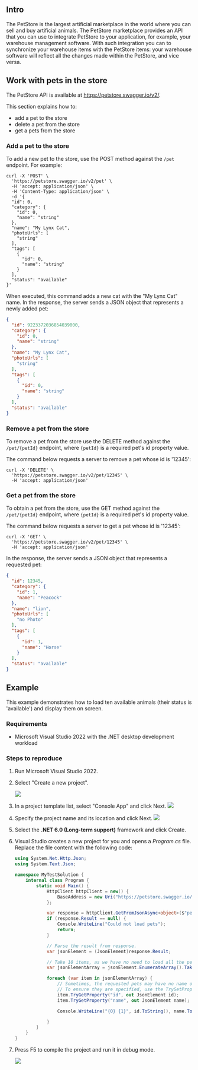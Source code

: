 ## Intro

The PetStore is the largest artificial marketplace in the world where you can sell and buy artificial animals. The PetStore marketplace provides an API that you can use to integrate PetStore to your application, for example, your warehouse management software. With such integration you can to synchronize your warehouse items with the PetStore items: your warehouse software will reflect all the changes made within the PetStore, and vice versa.


## Work with pets in the store

The PetStore API is available at https://petstore.swagger.io/v2/.

This section explains how to:

- add a pet to the store
- delete a pet from the store
- get a pets from the store

### Add a pet to the store

To add a new pet to the store, use the POST method against the `/pet` endpoint. For example:

```console
curl -X 'POST' \
  'https://petstore.swagger.io/v2/pet' \
  -H 'accept: application/json' \
  -H 'Content-Type: application/json' \
  -d '{
  "id": 0,
  "category": {
    "id": 0,
    "name": "string"
  },
  "name": "My Lynx Cat",
  "photoUrls": [
    "string"
  ],
  "tags": [
    {
      "id": 0,
      "name": "string"
    }
  ],
  "status": "available"
}'
```

When executed, this command adds a new cat with the "My Lynx Cat" name. In the response, the server sends a JSON object that represents a newly added pet:

```json
{
  "id": 9223372036854039000,
  "category": {
    "id": 0,
    "name": "string"
  },
  "name": "My Lynx Cat",
  "photoUrls": [
    "string"
  ],
  "tags": [
    {
      "id": 0,
      "name": "string"
    }
  ],
  "status": "available"
}
```

### Remove a pet from the store

To remove a pet from the store use the DELETE method against the `/pet/{petId}` endpoint, where `{petId}` is a required pet's id property value. 

The command below requests a server to remove a pet whose id is '12345':

```console
curl -X 'DELETE' \
  'https://petstore.swagger.io/v2/pet/12345' \
  -H 'accept: application/json'
```

### Get a pet from the store

To obtain a pet from the store, use the GET method against the `/pet/{petId}` endpoint, where `{petId}` is a required pet's id property value. 

The command below requests a server to get a pet whose id is '12345':

```console
curl -X 'GET' \
  'https://petstore.swagger.io/v2/pet/12345' \
  -H 'accept: application/json'
```

In the response, the server sends a JSON object that represents a requested pet:

```json
{
  "id": 12345,
  "category": {
    "id": 1,
    "name": "Peacock"
  },
  "name": "lion",
  "photoUrls": [
    "no Photo"
  ],
  "tags": [
    {
      "id": 1,
      "name": "Horse"
    }
  ],
  "status": "available"
}
```

## Example

This example demonstrates how to load ten available animals (their status is 'available') and display them on screen.

### Requirements

- Microsoft Visual Studio 2022 with the .NET desktop development workload

### Steps to reproduce

1. Run Microsoft Visual Studio 2022. 
2. Select "Create a new project".
    
    ![](create-a-new-project.png)
3. In a project template list, select "Console App" and click Next.
    ![](console-app-template.png)
4. Specify the project name and its location and click Next.
    ![](configure-project.png)
5. Select the **.NET 6.0 (Long-term support)** framework and click Create.
6. Visual Studio creates a new project for you and opens a *Program.cs* file. Replace the file content with the following code:

    ```cs
    using System.Net.Http.Json;
    using System.Text.Json;

    namespace MyTestSolution {
        internal class Program {
            static void Main() {
                HttpClient httpClient = new() {
                    BaseAddress = new Uri("https://petstore.swagger.io/v2/")
                };

                var response = httpClient.GetFromJsonAsync<object>($"pet/findByStatus?status=available");
                if (response.Result == null) {
                    Console.WriteLine("Could not load pets");
                    return;
                }

                // Parse the result from response.
                var jsonElement = (JsonElement)response.Result;

                // Take 10 items, as we have no need to load all the pets.
                var jsonElementArray = jsonElement.EnumerateArray().Take(10).ToArray();

                foreach (var item in jsonElementArray) {
                    // Sometimes, the requested pets may have no name or id specified.
                    // To ensure they are specified, use the TryGetProperty method. 
                    item.TryGetProperty("id", out JsonElement id);
                    item.TryGetProperty("name", out JsonElement name);

                    Console.WriteLine("{0} {1}", id.ToString(), name.ToString());

                }
            }
        }
    }
    ```
7. Press F5 to compile the project and run it in debug mode.

    ![](result.png)
